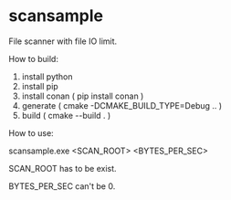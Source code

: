 # scansample

File scanner with file IO limit.

How to build:
1. install python
2. install pip
3. install conan ( pip install conan )
4. generate ( cmake -DCMAKE_BUILD_TYPE=Debug .. )
5. build ( cmake --build . )

How to use:

scansample.exe <SCAN_ROOT> <BYTES_PER_SEC>

SCAN_ROOT has to be exist.

BYTES_PER_SEC can't be 0.

